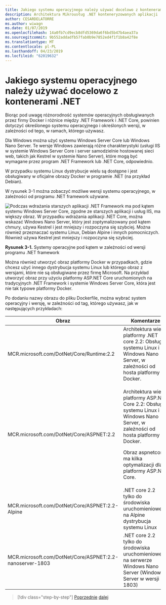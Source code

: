 ```yaml
---
title: Jakiego systemu operacyjnego należy używać docelowo z kontenerami .NET
description: Architektura Mikrousług .NET konteneryzowanych aplikacji .NET | Jakiego systemu operacyjnego docelowo z kontenerami .NET
author: CESARDELATORRE
ms.author: wiwagn
ms.date: 01/07/2019
ms.openlocfilehash: 14a0fb7cd9ecb8dfd5369da6f6bd5b47b4aea37a
ms.sourcegitcommit: 9b552addadfb57fab0b9e7852ed4f1f1b8a42f8e
ms.translationtype: MT
ms.contentlocale: pl-PL
ms.lasthandoff: 04/23/2019
ms.locfileid: "62019632"
---
```

# <a name="what-os-to-target-with-net-containers"></a>Jakiego systemu operacyjnego należy używać docelowo z kontenerami .NET

Biorąc pod uwagę różnorodność systemów operacyjnych obsługiwanych przez firmy Docker i różnice między .NET Framework i .NET Core, powinien dotyczyć określonego systemu operacyjnego i określonych wersji, w zależności od tego, w ramach, którego używasz.

Dla Windows można użyć systemu Windows Server Core lub Windows Nano Server. Te wersje Windows zawierają różne charakterystyki (usługi IIS w systemie Windows Server Core i server samodzielnie hostowanej sieci web, takich jak Kestrel w systemie Nano Server), które mogą być wymagane przez program .NET Framework lub .NET Core, odpowiednio.

W przypadku systemu Linux dystrybucje wielu są dostępne i jest obsługiwany w oficjalne obrazy Docker w programie .NET (na przykład Debian).

W rysunek 3-1 można zobaczyć możliwe wersji systemu operacyjnego, w zależności od programu .NET framework używane.

![Podczas wdrażania starszych aplikacji .NET Framework ma pod kątem systemu Windows Server Core, zgodne ze starszych aplikacji i usług IIS, ma większy obraz. W przypadku wdrażania aplikacji .NET Core, można wskazać Windows Nano Server, który jest zoptymalizowany pod kątem chmury, używa Kestrel i jest mniejszy i rozpoczyna się szybciej. Można również przeznaczać systemu Linux, Debian Alpine i innych pomocniczych. Również używa Kestrel jest mniejszy i rozpoczyna się szybciej.](./media/image1.png)

**Rysunek 3-1.** Systemy operacyjne pod kątem w zależności od wersji programu .NET framework

Można również utworzyć obraz platformy Docker w przypadkach, gdzie chcesz użyć innego dystrybucja systemu Linux lub którego obraz z wersjami, które nie są obsługiwane przez firmę Microsoft. Na przykład utworzyć obraz przy użyciu platformy ASP.NET Core uruchomionych na tradycyjnych .NET Framework i systemie Windows Server Core, która jest nie tak typowe platformy Docker.

Po dodaniu nazwy obrazu do pliku Dockerfile, można wybrać system operacyjny i wersję, w zależności od tag, którego używasz, jak w następujących przykładach:

<table>
<thead>
<tr class="header">
<th>Obraz</th>
<th>Komentarze</th>
</tr>
</thead>
<tbody>
<tr>
<td>MCR.microsoft.com/DotNet/Core/Runtime:2.2</td>
<td>Architektura wielu platformy .NET core 2.2: Obsługa systemu Linux i Windows Nano Server, w zależności od hosta platformy Docker.</td>
</tr>
<tr class="odd">
<td>MCR.microsoft.com/DotNet/Core/ASPNET:2.2</td>
<td><p>Architektura wielu platformy ASP.NET Core 2.2: Obsługa systemu Linux i Windows Nano Server, w zależności od hosta platformy Docker.</p>
<p>Obraz aspnetcore ma kilka optymalizacji dla platformy ASP.NET Core.</p></td>
</tr>
<tr class="even">
<td>MCR.microsoft.com/DotNet/Core/ASPNET:2.2-Alpine</td>
<td>.NET core 2.2 tylko do środowiska uruchomieniowego na Alpine dystrybucja systemu Linux</td>
</tr>
<tr class="odd">
<td>MCR.microsoft.com/DotNet/Core/ASPNET:2.2-nanoserver-1803</td>
<td>.NET core 2.2 tylko do środowiska uruchomieniowego na serwerze Windows Nano Server (Windows Server w wersji 1803)</td>
</tr>
</tbody>
</table>

> [!div class="step-by-step"]
> [Poprzednie](container-framework-choice-factors.md)
> [dalej](official-net-docker-images.md)